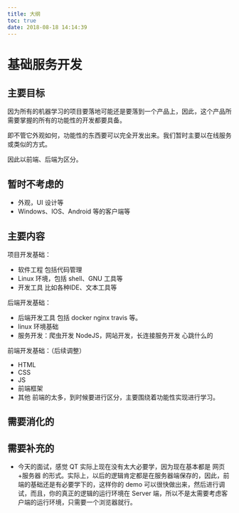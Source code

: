```yaml
---
title: 大纲
toc: true
date: 2018-08-18 14:14:39
---
```


# 基础服务开发


## 主要目标

因为所有的机器学习的项目要落地可能还是要落到一个产品上，因此，这个产品所需要掌握的所有的功能性的开发都要具备。

即不管它外观如何，功能性的东西要可以完全开发出来。我们暂时主要以在线服务或类似的方式。

因此以前端、后端为区分。

## 暂时不考虑的

- 外观，UI 设计等
- Windows、IOS、Android 等的客户端等

## 主要内容

项目开发基础：

- 软件工程 包括代码管理
- Linux 环境，包括 shell、GNU 工具等
- 开发工具 比如各种IDE、文本工具等

后端开发基础：

- 后端开发工具 包括 docker nginx travis 等。
- linux 环境基础
- 服务开发：爬虫开发 NodeJS，网站开发，长连接服务开发 心跳什么的


前端开发基础：（后续调整）

- HTML
- CSS
- JS
- 前端框架
- 其他 前端的太多，到时候要进行区分，主要围绕着功能性实现进行学习。


## 需要消化的



## 需要补充的

- 今天的面试，感觉 QT 实际上现在没有太大必要学，因为现在基本都是 网页+服务器 的形式。实际上，以后的逻辑肯定都是在服务器端保存的，因此，前端的基础还是有必要学下的，这样你的 demo 可以很快做出来，然后进行调试，而且，你的真正的逻辑的运行环境在 Server 端，所以不是太需要考虑客户端的运行环境，只需要一个浏览器就行。
